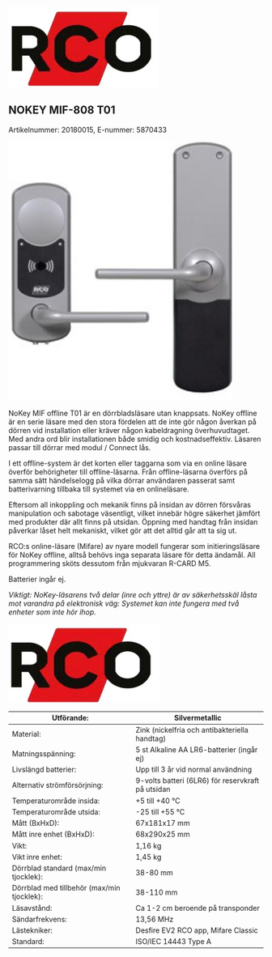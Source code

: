 ![](_page_0_Picture_0.jpeg)

## NOKEY MIF-808 T01

Artikelnummer: 20180015, E-nummer: 5870433

![](_page_0_Picture_3.jpeg)

NoKey MIF offline T01 är en dörrbladsläsare utan knappsats. NoKey offline är en serie läsare med den stora fördelen att de inte gör någon åverkan på dörren vid installation eller kräver någon kabeldragning överhuvudtaget. Med andra ord blir installationen både smidig och kostnadseffektiv. Läsaren passar till dörrar med modul / Connect lås.

I ett offline-system är det korten eller taggarna som via en online läsare överför behörigheter till offline-läsarna. Från offline-läsarna överförs på samma sätt händelselogg på vilka dörrar användaren passerat samt batterivarning tillbaka till systemet via en onlineläsare.

Eftersom all inkoppling och mekanik finns på insidan av dörren försvåras manipulation och sabotage väsentligt, vilket innebär högre säkerhet jämfört med produkter där allt finns på utsidan. Öppning med handtag från insidan påverkar låset helt mekaniskt, vilket gör att det alltid går att ta sig ut.

RCO:s online-läsare (Mifare) av nyare modell fungerar som initieringsläsare för NoKey offline, alltså behövs inga separata läsare för detta ändamål. All programmering sköts dessutom från mjukvaran R-CARD M5.

Batterier ingår ej.

*Viktigt: NoKey-läsarens två delar (inre och yttre) är av säkerhetsskäl låsta mot varandra på elektronisk väg: Systemet kan inte fungera med två enheter som inte hör ihop.*

![](_page_1_Picture_0.jpeg)

| Utförande:                                 | Silvermetallic                                    |
|--------------------------------------------|---------------------------------------------------|
| Material:                                  | Zink (nickelfria och antibakteriella handtag)     |
| Matningsspänning:                          | 5 st Alkaline AA LR6-batterier (ingår ej)         |
| Livslängd batterier:                       | Upp till 3 år vid normal användning               |
| Alternativ strömförsörjning:               | 9-volts batteri (6LR6) för reservkraft på utsidan |
| Temperaturområde insida:                   | +5 till +40 °C                                    |
| Temperaturområde utsida:                   | -25 till +55 °C                                   |
| Mått (BxHxD):                              | 67x181x17 mm                                      |
| Mått inre enhet (BxHxD):                   | 68x290x25 mm                                      |
| Vikt:                                      | 1,16 kg                                           |
| Vikt inre enhet:                           | 1,45 kg                                           |
| Dörrblad standard (max/min tjocklek):      | 38-80 mm                                          |
| Dörrblad med tillbehör (max/min tjocklek): | 38-110 mm                                         |
| Läsavstånd:                                | Ca 1-2 cm beroende på transponder                 |
| Sändarfrekvens:                            | 13,56 MHz                                         |
| Lästekniker:                               | Desfire EV2 RCO app, Mifare Classic               |
| Standard:                                  | ISO/IEC 14443 Type A                              |